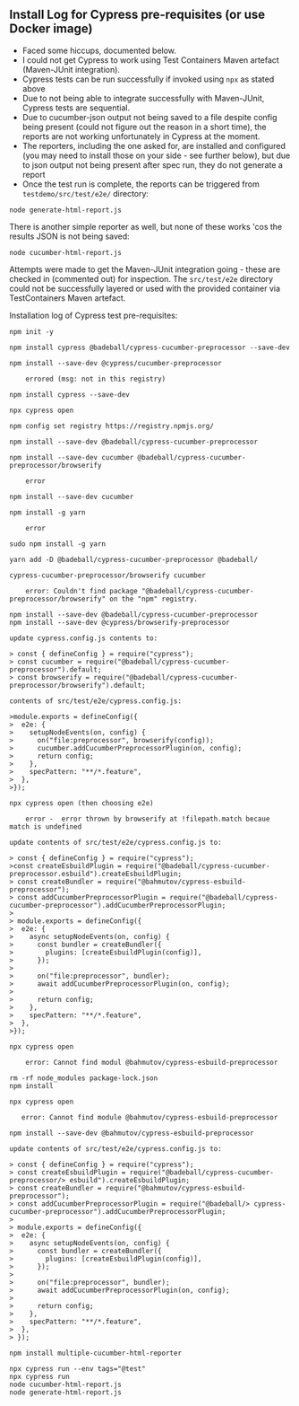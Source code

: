 ## Install Log for Cypress pre-requisites (or use Docker image)

* Faced some hiccups, documented below.
* I could not get Cypress to work using Test Containers Maven artefact (Maven-JUnit integration).
* Cypress tests can be run successfully if invoked using `npx` as stated above
* Due to not being able to integrate successfully with Maven-JUnit, Cypress tests are sequential.
* Due to cucumber-json output not being saved to a file despite config being present (could not figure out the reason in a short time), the reports are not working unfortunately in Cypress at the moment.
* The reporters, including the one asked for, are installed and configured (you may need to install those on your side - see further below), but due to json output not being present after spec run, they do not generate a report
* Once the test run is complete, the reports can be triggered from `testdemo/src/test/e2e/` directory:
```
node generate-html-report.js
```
There is another simple reporter as well, but none of these works 'cos the results JSON is not being saved:
```
node cucumber-html-report.js
```

Attempts were made to get the Maven-JUnit integration going - these are checked in (commented out) for inspection.  The `src/test/e2e` directory could not be successfully layered or used with the provided container via TestContainers Maven artefact.


Installation log of Cypress test pre-requisites:
```
npm init -y   

npm install cypress @badeball/cypress-cucumber-preprocessor --save-dev  

npm install --save-dev @cypress/cucumber-preprocessor  

    errored (msg: not in this registry)  

npm install cypress --save-dev  

npx cypress open  

npm config set registry https://registry.npmjs.org/  

npm install --save-dev @badeball/cypress-cucumber-preprocessor  

npm install --save-dev cucumber @badeball/cypress-cucumber-preprocessor/browserify  

    error  

npm install --save-dev cucumber  

npm install -g yarn  

    error  

sudo npm install -g yarn  

yarn add -D @badeball/cypress-cucumber-preprocessor @badeball/  

cypress-cucumber-preprocessor/browserify cucumber  

    error: Couldn't find package "@badeball/cypress-cucumber-preprocessor/browserify" on the "npm" registry.  

npm install --save-dev @badeball/cypress-cucumber-preprocessor  
npm install --save-dev @cypress/browserify-preprocessor  

update cypress.config.js contents to:  

> const { defineConfig } = require("cypress");  
> const cucumber = require("@badeball/cypress-cucumber-preprocessor").default;  
> const browserify = require("@badeball/cypress-cucumber-preprocessor/browserify").default;  

contents of src/test/e2e/cypress.config.js:  

>module.exports = defineConfig({
>  e2e: {
>    setupNodeEvents(on, config) {
>      on("file:preprocessor", browserify(config));
>      cucumber.addCucumberPreprocessorPlugin(on, config);
>      return config;
>    },
>    specPattern: "**/*.feature",
>  },
>});

npx cypress open (then choosing e2e)  

    error -  error thrown by browserify at !filepath.match becaue match is undefined  

update contents of src/test/e2e/cypress.config.js to:  

> const { defineConfig } = require("cypress");  
>const createEsbuildPlugin = require("@badeball/cypress-cucumber-preprocessor.esbuild").createEsbuildPlugin;  
> const createBundler = require("@bahmutov/cypress-esbuild-preprocessor");  
> const addCucumberPreprocessorPlugin = require("@badeball/cypress-cucumber-preprocessor").addCucumberPreprocessorPlugin;  
>
> module.exports = defineConfig({
>  e2e: {
>    async setupNodeEvents(on, config) {
>      const bundler = createBundler({
>        plugins: [createEsbuildPlugin(config)],
>      });
>
>      on("file:preprocessor", bundler);
>      await addCucumberPreprocessorPlugin(on, config);
>
>      return config;
>    },
>    specPattern: "**/*.feature",
>  },
>});

npx cypress open  

    error: Cannot find modul @bahmutov/cypress-esbuild-preprocessor  

rm -rf node_modules package-lock.json  
npm install  

npx cypress open  

   error: Cannot find module @bahmutov/cypress-esbuild-preprocessor  

npm install --save-dev @bahmutov/cypress-esbuild-preprocessor  

update contents of src/test/e2e/cypress.config.js to:  

> const { defineConfig } = require("cypress");  
> const createEsbuildPlugin = require("@badeball/cypress-cucumber-preprocessor/> esbuild").createEsbuildPlugin;  
> const createBundler = require("@bahmutov/cypress-esbuild-preprocessor");  
> const addCucumberPreprocessorPlugin = require("@badeball/> cypress-cucumber-preprocessor").addCucumberPreprocessorPlugin;  
>
> module.exports = defineConfig({  
>  e2e: {  
>    async setupNodeEvents(on, config) {  
>      const bundler = createBundler({  
>        plugins: [createEsbuildPlugin(config)],  
>      });  
>
>      on("file:preprocessor", bundler);  
>      await addCucumberPreprocessorPlugin(on, config);  
>
>      return config;  
>    },  
>    specPattern: "**/*.feature",  
>  },  
> });  

npm install multiple-cucumber-html-reporter  

npx cypress run --env tags="@test"  
npx cypress run  
node cucumber-html-report.js  
node generate-html-report.js

